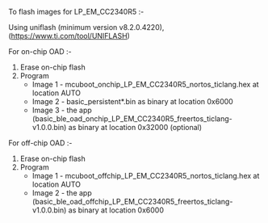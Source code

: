 To flash images for LP_EM_CC2340R5 :-

Using uniflash (minimum version v8.2.0.4220), (https://www.ti.com/tool/UNIFLASH)

For on-chip OAD :-

1.  Erase on-chip flash
2.  Program
    - Image 1 - mcuboot_onchip_LP_EM_CC2340R5_nortos_ticlang.hex at location AUTO
    - Image 2 - basic_persistent*.bin as binary at location 0x6000
    - Image 3 - the app (basic_ble_oad_onchip_LP_EM_CC2340R5_freertos_ticlang-v1.0.0.bin) as binary at location 0x32000 (optional)

For off-chip OAD :-

1.  Erase on-chip flash
2.  Program
    - Image 1 - mcuboot_offchip_LP_EM_CC2340R5_nortos_ticlang.hex at location AUTO
    - Image 2 - the app (basic_ble_oad_offchip_LP_EM_CC2340R5_freertos_ticlang-v1.0.0.bin) as binary at location 0x6000

